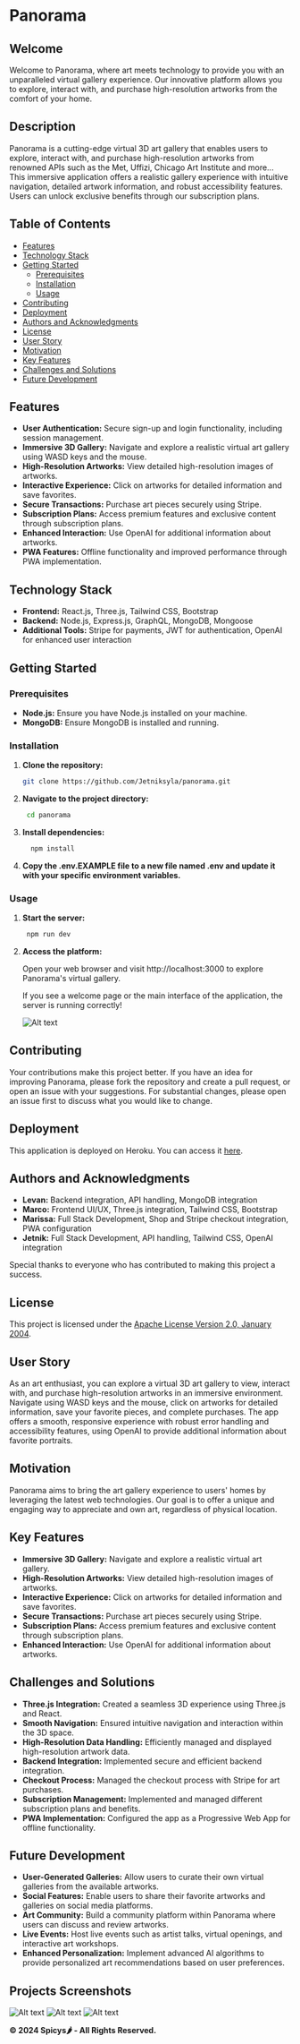 # Panorama

## Welcome

Welcome to Panorama, where art meets technology to provide you with an unparalleled virtual gallery experience. Our innovative platform allows you to explore, interact with, and purchase high-resolution artworks from the comfort of your home.

## Description

Panorama is a cutting-edge virtual 3D art gallery that enables users to explore, interact with, and purchase high-resolution artworks from renowned APIs such as the Met, Uffizi, Chicago Art Institute and more...
This immersive application offers a realistic gallery experience with intuitive navigation, detailed artwork information, and robust accessibility features. Users can unlock exclusive benefits through our subscription plans.

## Table of Contents

- [Features](#features)
- [Technology Stack](#technology-stack)
- [Getting Started](#getting-started)
  - [Prerequisites](#prerequisites)
  - [Installation](#installation)
  - [Usage](#usage)
- [Contributing](#contributing)
- [Deployment](#deployment)
- [Authors and Acknowledgments](#authors-and-acknowledgments)
- [License](#license)
- [User Story](#user-story)
- [Motivation](#motivation)
- [Key Features](#key-features)
- [Challenges and Solutions](#challenges-and-solutions)
- [Future Development](#future-development)

## Features

- **User Authentication:** Secure sign-up and login functionality, including session management.
- **Immersive 3D Gallery:** Navigate and explore a realistic virtual art gallery using WASD keys and the mouse.
- **High-Resolution Artworks:** View detailed high-resolution images of artworks.
- **Interactive Experience:** Click on artworks for detailed information and save favorites.
- **Secure Transactions:** Purchase art pieces securely using Stripe.
- **Subscription Plans:** Access premium features and exclusive content through subscription plans.
- **Enhanced Interaction:** Use OpenAI for additional information about artworks.
- **PWA Features:** Offline functionality and improved performance through PWA implementation.

## Technology Stack

- **Frontend:** React.js, Three.js, Tailwind CSS, Bootstrap
- **Backend:** Node.js, Express.js, GraphQL, MongoDB, Mongoose
- **Additional Tools:** Stripe for payments, JWT for authentication, OpenAI for enhanced user interaction

## Getting Started

### Prerequisites

- **Node.js:** Ensure you have Node.js installed on your machine.
- **MongoDB:** Ensure MongoDB is installed and running.

### Installation

1. **Clone the repository:**

   ```bash
   git clone https://github.com/Jetniksyla/panorama.git
   ```

2. **Navigate to the project directory:**

   ```bash
    cd panorama
   ```

3. **Install dependencies:**

   ```bash
     npm install
   ```

4. **Copy the .env.EXAMPLE file to a new file named .env and update it with your specific environment variables.**

### Usage

1. **Start the server:**

   ```bash
    npm run dev
   ```

2. **Access the platform:**

   Open your web browser and visit http://localhost:3000 to explore Panorama's virtual gallery.

   If you see a welcome page or the main interface of the application, the server is running correctly!

   ![Alt text](client/public/Panorama1.png)

## Contributing

Your contributions make this project better. If you have an idea for improving Panorama, please fork the repository and create a pull request, or open an issue with your suggestions. For substantial changes, please open an issue first to discuss what you would like to change.

## Deployment

This application is deployed on Heroku. You can access it [here](https://virtual-art-gallery-panorama-35035413312c.herokuapp.com/).

## Authors and Acknowledgments

- **Levan:** Backend integration, API handling, MongoDB integration
- **Marco:** Frontend UI/UX, Three.js integration, Tailwind CSS, Bootstrap
- **Marissa:** Full Stack Development, Shop and Stripe checkout integration, PWA configuration
- **Jetnik:** Full Stack Development, API handling, Tailwind CSS, OpenAI integration

Special thanks to everyone who has contributed to making this project a success.

## License

This project is licensed under the [Apache License Version 2.0, January 2004](http://www.apache.org/licenses/LICENSE-2.0).

## User Story

As an art enthusiast, you can explore a virtual 3D art gallery to view, interact with, and purchase high-resolution artworks in an immersive environment. Navigate using WASD keys and the mouse, click on artworks for detailed information, save your favorite pieces, and complete purchases. The app offers a smooth, responsive experience with robust error handling and accessibility features, using OpenAI to provide additional information about favorite portraits.

## Motivation

Panorama aims to bring the art gallery experience to users' homes by leveraging the latest web technologies. Our goal is to offer a unique and engaging way to appreciate and own art, regardless of physical location.

## Key Features

- **Immersive 3D Gallery:** Navigate and explore a realistic virtual art gallery.
- **High-Resolution Artworks:** View detailed high-resolution images of artworks.
- **Interactive Experience:** Click on artworks for detailed information and save favorites.
- **Secure Transactions:** Purchase art pieces securely using Stripe.
- **Subscription Plans:** Access premium features and exclusive content through subscription plans.
- **Enhanced Interaction:** Use OpenAI for additional information about artworks.

## Challenges and Solutions

- **Three.js Integration:** Created a seamless 3D experience using Three.js and React.
- **Smooth Navigation:** Ensured intuitive navigation and interaction within the 3D space.
- **High-Resolution Data Handling:** Efficiently managed and displayed high-resolution artwork data.
- **Backend Integration:** Implemented secure and efficient backend integration.
- **Checkout Process:** Managed the checkout process with Stripe for art purchases.
- **Subscription Management:** Implemented and managed different subscription plans and benefits.
- **PWA Implementation:** Configured the app as a Progressive Web App for offline functionality.

## Future Development

- **User-Generated Galleries:** Allow users to curate their own virtual galleries from the available artworks.
- **Social Features:** Enable users to share their favorite artworks and galleries on social media platforms.
- **Art Community:** Build a community platform within Panorama where users can discuss and review artworks.
- **Live Events:** Host live events such as artist talks, virtual openings, and interactive art workshops.
- **Enhanced Personalization:** Implement advanced AI algorithms to provide personalized art recommendations based on user preferences.

## Projects Screenshots

![Alt text](client/public/PanoramaFULL.png)
![Alt text](client/public/Panorama3.png)
![Alt text](client/public/Panorama4.png)

**© 2024 Spicys🌶️ - All Rights Reserved.**
